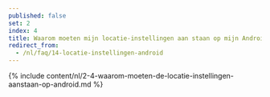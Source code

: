 ```yaml
---
published: false
set: 2
index: 4
title: Waarom moeten mijn locatie-instellingen aan staan op mijn Android-telefoon?
redirect_from: 
  - /nl/faq/14-locatie-instellingen-android
---
```

{% include content/nl/2-4-waarom-moeten-de-locatie-instellingen-aanstaan-op-android.md %}
